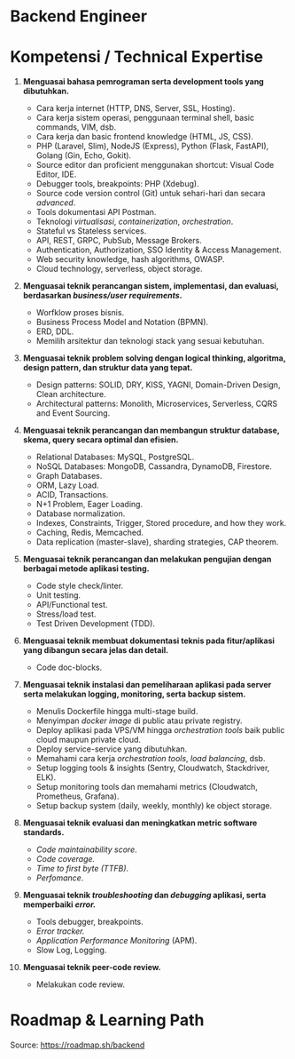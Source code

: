 # Backend Engineer


# Kompetensi / Technical Expertise


 1. **Menguasai bahasa pemrograman serta development tools yang dibutuhkan.**

    
     - Cara kerja internet (HTTP, DNS, Server, SSL, Hosting).
     - Cara kerja sistem operasi, penggunaan terminal shell, basic commands, VIM, dsb.
     - Cara kerja dan basic frontend knowledge (HTML, JS, CSS).
     - PHP (Laravel, Slim), NodeJS (Express), Python (Flask, FastAPI), Golang (Gin, Echo, Gokit).
     - Source editor dan proficient menggunakan shortcut: Visual Code Editor, IDE.
     - Debugger tools, breakpoints: PHP (Xdebug).
     - Source code version control (Git) untuk sehari-hari dan secara *advanced*.
     - Tools dokumentasi API Postman.
     - Teknologi *virtualisasi*, *containerization*, *orchestration*.
     - Stateful vs Stateless services.
     - API, REST, GRPC, PubSub, Message Brokers.
     - Authentication, Authorization, SSO Identity & Access Management.
     - Web security knowledge, hash algorithms, OWASP.
     - Cloud technology, serverless, object storage.
    
 2. **Menguasai teknik perancangan sistem, implementasi, dan evaluasi, berdasarkan *business/user requirements*.**

    
     - Worfklow proses bisnis.
     - Business Process Model and Notation (BPMN).
     - ERD, DDL.
     - Memilih arsitektur dan teknologi stack yang sesuai kebutuhan.

 3. **Menguasai teknik problem solving dengan logical thinking, algoritma, design pattern, dan struktur data yang tepat.**

    
     - Design patterns: SOLID, DRY, KISS, YAGNI, Domain-Driven Design, Clean architecture.
     - Architectural patterns: Monolith, Microservices, Serverless, CQRS and Event Sourcing.

 4. **Menguasai teknik perancangan dan membangun struktur database, skema, query secara optimal dan efisien.**

    
     - Relational Databases: MySQL, PostgreSQL.
     - NoSQL Databases: MongoDB, Cassandra, DynamoDB, Firestore.
     - Graph Databases.
     - ORM, Lazy Load.
     - ACID, Transactions.
     - N+1 Problem, Eager Loading.
     - Database normalization.
     - Indexes, Constraints, Trigger, Stored procedure, and how they work.
     - Caching, Redis, Memcached.
     - Data replication (master-slave), sharding strategies, CAP theorem.

 5. **Menguasai teknik perancangan dan melakukan pengujian dengan berbagai metode aplikasi testing.**

    
     - Code style check/linter.
     - Unit testing.
     - API/Functional test.
     - Stress/load test.
     - Test Driven Development (TDD).

 6. **Menguasai teknik membuat dokumentasi teknis pada fitur/aplikasi yang dibangun secara jelas dan detail.**

    
     - Code doc-blocks.

 7. **Menguasai teknik instalasi dan pemeliharaan aplikasi pada server serta melakukan logging, monitoring, serta backup sistem.**

    
     - Menulis Dockerfile hingga multi-stage build.
     - Menyimpan *docker image* di public atau private registry.
     - Deploy aplikasi pada VPS/VM hingga *orchestration tools* baik public cloud maupun private cloud.
     - Deploy service-service yang dibutuhkan.
     - Memahami cara kerja *orchestration tools*, *load balancing*, dsb.
     - Setup logging tools & insights (Sentry, Cloudwatch, Stackdriver, ELK).
     - Setup monitoring tools dan memahami metrics (Cloudwatch, Prometheus, Grafana).
     - Setup backup system (daily, weekly, monthly) ke object storage.

 8. **Menguasai teknik evaluasi dan meningkatkan metric software standards.**

    
     - *Code maintainability score*.
     - *Code coverage.*
     - *Time to first byte (TTFB)*.
     - *Perfomance*.
 
 9. **Menguasai teknik *troubleshooting* dan *debugging* aplikasi, serta memperbaiki *error.***

    
     - Tools debugger, breakpoints.
     - *Error tracker.*
     - *Application Performance Monitoring* (APM).
     - Slow Log, Logging.

10. **Menguasai teknik peer-code review.**

    
     - Melakukan code review.


# Roadmap & Learning Path

Source: <https://roadmap.sh/backend>



